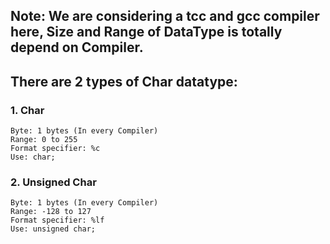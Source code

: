 ## Note: We are considering a tcc and gcc compiler here, Size and Range of DataType is totally depend on Compiler.

## There are 2 types of Char datatype:

### 1. Char
    Byte: 1 bytes (In every Compiler)
    Range: 0 to 255
    Format specifier: %c
    Use: char; 

### 2. Unsigned Char
    Byte: 1 bytes (In every Compiler)
    Range: -128 to 127
    Format specifier: %lf
    Use: unsigned char;



